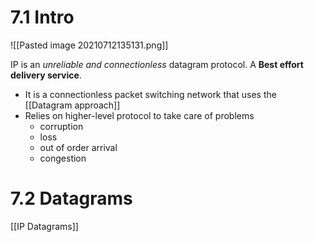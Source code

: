 # 7.1 Intro

![[Pasted image 20210712135131.png]]

IP is an *unreliable and connectionless* datagram protocol. A **Best effort delivery service**.
- It is a connectionless packet switching network that uses the [[Datagram approach]]
- Relies on higher-level protocol to take care of problems
	- corruption
	- loss
	- out of order arrival
	- congestion


# 7.2 Datagrams
[[IP Datagrams]]